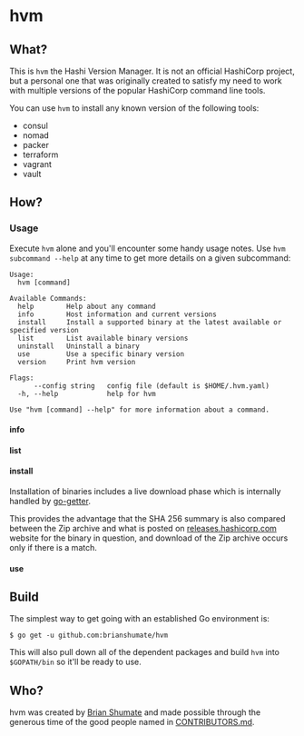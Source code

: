 # hvm

## What?

This is `hvm` the Hashi Version Manager. It is not an official HashiCorp project, but a personal one that was originally created to satisfy my need to work with multiple versions of the popular HashiCorp command line tools.

You can use `hvm` to install any known version of the following tools:

- consul
- nomad
- packer
- terraform
- vagrant
- vault

## How?

### Usage

Execute `hvm` alone and you'll encounter some handy usage notes. Use `hvm subcommand --help` at any time to get more details on a given subcommand:

```
Usage:
  hvm [command]

Available Commands:
  help        Help about any command
  info        Host information and current versions
  install     Install a supported binary at the latest available or specified version
  list        List available binary versions
  uninstall   Uninstall a binary
  use         Use a specific binary version
  version     Print hvm version

Flags:
      --config string   config file (default is $HOME/.hvm.yaml)
  -h, --help            help for hvm

Use "hvm [command] --help" for more information about a command.
```

#### info

#### list

#### install

Installation of binaries includes a live download phase which is internally handled by [go-getter](https://github.com/hashicorp/go-getter).

This provides the advantage that the SHA 256 summary is also compared between the Zip archive and what is posted on [releases.hashicorp.com](https://releases.hashicorp.com/) website for the binary in question, and download of the Zip archive occurs only if there is a match.

#### use

## Build

The simplest way to get going with an established Go environment is:

```
$ go get -u github.com:brianshumate/hvm
```

This will also pull down all of the dependent packages and build `hvm` into `$GOPATH/bin` so it'll be ready to use.

## Who?

hvm was created by [Brian Shumate](https://github.com/brianshumate) and made possible through the generous time of the good people named in [CONTRIBUTORS.md](https://github.com/brianshumate/hvm/blob/master/CONTRIBUTORS.md).
